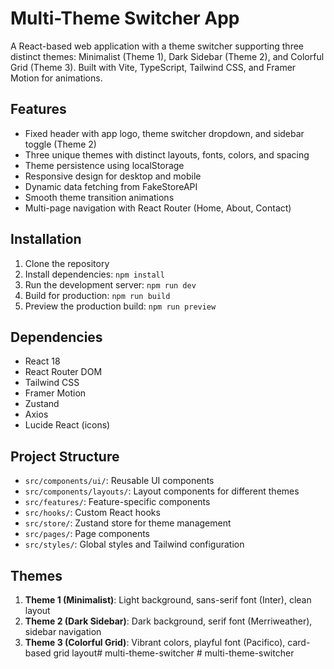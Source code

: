 # Multi-Theme Switcher App

A React-based web application with a theme switcher supporting three distinct themes: Minimalist (Theme 1), Dark Sidebar (Theme 2), and Colorful Grid (Theme 3). Built with Vite, TypeScript, Tailwind CSS, and Framer Motion for animations.

## Features
- Fixed header with app logo, theme switcher dropdown, and sidebar toggle (Theme 2)
- Three unique themes with distinct layouts, fonts, colors, and spacing
- Theme persistence using localStorage
- Responsive design for desktop and mobile
- Dynamic data fetching from FakeStoreAPI
- Smooth theme transition animations
- Multi-page navigation with React Router (Home, About, Contact)

## Installation
1. Clone the repository
2. Install dependencies: `npm install`
3. Run the development server: `npm run dev`
4. Build for production: `npm run build`
5. Preview the production build: `npm run preview`

## Dependencies
- React 18
- React Router DOM
- Tailwind CSS
- Framer Motion
- Zustand
- Axios
- Lucide React (icons)

## Project Structure
- `src/components/ui/`: Reusable UI components
- `src/components/layouts/`: Layout components for different themes
- `src/features/`: Feature-specific components
- `src/hooks/`: Custom React hooks
- `src/store/`: Zustand store for theme management
- `src/pages/`: Page components
- `src/styles/`: Global styles and Tailwind configuration

## Themes
1. **Theme 1 (Minimalist)**: Light background, sans-serif font (Inter), clean layout
2. **Theme 2 (Dark Sidebar)**: Dark background, serif font (Merriweather), sidebar navigation
3. **Theme 3 (Colorful Grid)**: Vibrant colors, playful font (Pacifico), card-based grid layout#   m u l t i - t h e m e - s w i t c h e r  
 #   m u l t i - t h e m e - s w i t c h e r  
 